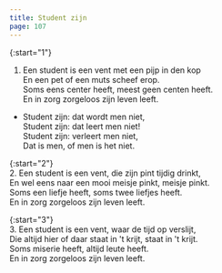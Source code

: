 ```yaml
---
title: Student zijn
page: 107
---  
```


{:start="1"}  
1. Een student is een vent met een pijp in den kop  
En een pet of een muts scheef erop.  
Soms eens center heeft, meest geen centen heeft.  
En in zorg zorgeloos zijn leven leeft.  


- Student zijn: dat wordt men niet,  
Student zijn: dat leert men niet!  
Student zijn: verleert men niet,  
Dat is men, of men is het niet.  


{:start="2"}  
2. Een student is een vent, die zijn pint tijdig drinkt,  
En wel eens naar een mooi meisje pinkt, meisje pinkt.  
Soms een liefje heeft, soms twee liefjes heeft.  
En in zorg zorgeloos zijn leven leeft.  

{:start="3"}  
3. Een student is een vent, waar de tijd op verslijt,  
Die altijd hier of daar staat in 't krijt, staat in 't krijt.  
Soms miserie heeft, altijd leute heeft.   
En in zorg zorgeloos zijn leven leeft.  